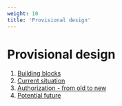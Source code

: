 ```yaml
---
weight: 10
title: 'Provisional design'
---
```


# Provisional design

1. [Building blocks](blocks)
2. [Current situation](current)
3. [Authorization - from old to new](auth)
4. [Potential future](future)
